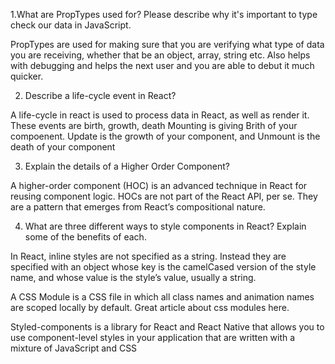  1.What are PropTypes used for? Please describe why it's important to type check our data in JavaScript.
 
 PropTypes are used for making sure that you are verifying what type of data you are receiving, whether that be an object, array, string etc. 
 Also helps with debugging and helps the next user and you are able to debut it much quicker.  
 
 2. Describe a life-cycle event in React?
 
 A life-cycle in react is used to process data in React, as well as render it. These events are birth, growth, death
 Mounting is giving Brith of your compoenent. Update is the growth of your component, and Unmount is the death of your component
 
 
 3. Explain the details of a Higher Order Component?
 
A higher-order component (HOC) is an advanced technique in React for reusing component logic. HOCs are not part of the React API, per se. They are a pattern that emerges from React’s compositional nature.

 
 
 4. What are three different ways to style components in React? Explain some of the benefits of each.
 
In React, inline styles are not specified as a string. Instead they are specified with an object whose key is the camelCased version of the style name, and whose value is the style’s value, usually a string.

A CSS Module is a CSS file in which all class names and animation names are scoped locally by default. Great article about css modules here.

Styled-components is a library for React and React Native that allows you to use component-level styles in your application that are written with a mixture of JavaScript and CSS

